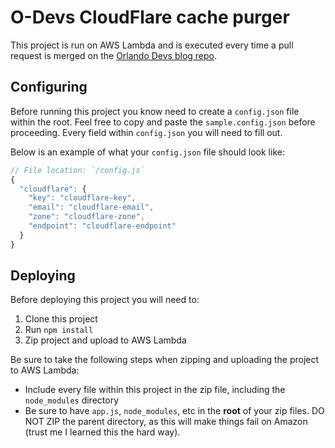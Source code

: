 # O-Devs CloudFlare cache purger

This project is run on AWS Lambda and is executed every time a pull request is merged on the [Orlando Devs blog repo](https://github.com/OrlandoDevs/orlandodevs.github.io).

## Configuring

Before running this project you know need to create a `config.json` file within the root. Feel free to copy and paste the `sample.config.json` before proceeding. Every field within `config.json` you will need to fill out.

Below is an example of what your `config.json` file should look like:

```js
// File location: `/config.js`
{
  "cloudflare": {
    "key": "cloudflare-key",
    "email": "cloudflare-email",
    "zone": "cloudflare-zone",
    "endpoint": "cloudflare-endpoint"
  }
}
```

## Deploying

Before deploying this project you will need to:

1. Clone this project
2. Run `npm install`
3. Zip project and upload to AWS Lambda

Be sure to take the following steps when zipping and uploading the project to AWS Lambda:

- Include every file within this project in the zip file, including the `node_modules` directory
- Be sure to have `app.js`, `node_modules`, etc in the **root** of your zip files. DO NOT ZIP the parent directory, as this will make things fail on Amazon (trust me I learned this the hard way).
